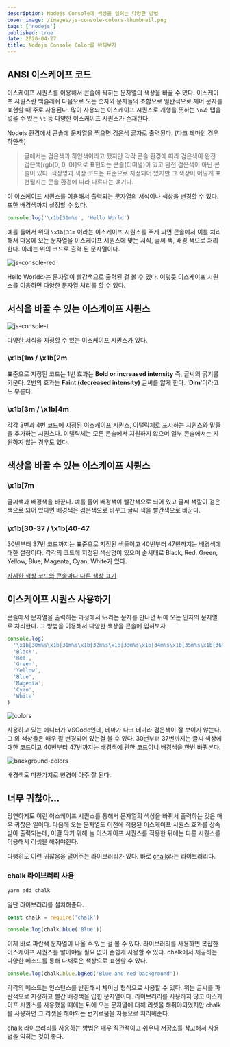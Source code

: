 ```yaml
---
description: Nodejs Console에 색상을 입히는 다양한 방법
cover_image: /images/js-console-colors-thumbnail.png
tags: ['nodejs']
published: true
date: 2020-04-27
title: Nodejs Console Color를 바꿔보자
---
```


## ANSI 이스케이프 코드

이스케이프 시퀀스를 이용해서 콘솔에 찍히는 문자열의 색상을 바꿀 수 있다. 이스케이프 시퀀스란 백슬래쉬 다음으로 오는 숫자와 문자들의 조합으로 일반적으로 제어 문자를 표현할 때 주로 사용된다. 많이 사용되는 이스케이프 시퀀스로 개행을 뜻하는 `\n`과 탭을 넣을 수 있는 `\t` 등 다양한 이스케이프 시퀀스가 존재한다.

Nodejs 환경에서 콘솔에 문자열을 찍으면 검은색 글자로 출력된다. (다크 테마인 경우 하얀색)

> 글에서는 검은색과 하얀색이라고 했지만 각각 콘솔 환경에 따라 검은색이 완전 검은색[rgb(0, 0, 0)]으로 표현되는 콘솔(터미널)이 있고 완전 검은색이 아닌 콘솔이 있다. 색상명과 색상 코드는 표준으로 지정되어 있지만 그 색상이 어떻게 표현될지는 콘솔 환경에 따라 다르다는 얘기다.

이 이스케이프 시퀀스를 이용해서 출력되는 문자열의 서식이나 색상을 변경할 수 있다. 또한 배경색까지 설정할 수 있다.

```js
console.log('\x1b[31m%s', 'Hello World')
```

예를 들어서 위의 `\x1b[31m` 이라는 이스케이프 시퀀스를 주게 되면 콘솔에서 이를 처리해서 다음에 오는 문자열을 이스케이프 시퀀스에 맞는 서식, 글씨 색, 배경 색으로 처리한다. 아래는 위의 코드로 출력 된 문자열이다.

![js-console-red](/images/js-console-colors-example-1.png)

Hello World라는 문자열이 빨강색으로 출력된 걸 볼 수 있다. 이렇듯 이스케이프 시퀀스를 이용하면 다양한 문자열 처리를 할 수 있다.

## 서식을 바꿀 수 있는 이스케이프 시퀀스

![js-console-t](/images/js-console-colors-example-2.png)

다양한 서식을 지정할 수 있는 이스케이프 시퀀스가 있다.

### \x1b[1m / \x1b[2m

표준으로 지정된 코드는 1번 효과는 **Bold or increased intensity** 즉, 글씨의 굵기를 키운다. 2번의 효과는 **Faint (decreased intensity)** 글씨를 얇게 한다. '**Dim**'이라고도 부른다.

### \x1b[3m / \x1b[4m

각각 3번과 4번 코드에 지정된 이스케이프 시퀀스, 이탤릭체로 표시하는 시퀀스와 밑줄을 추가하는 시퀀스다. 이탤릭체는 모든 콘솔에서 지원하지 않으며 일부 콘솔에서는 지원하지 않는 경우도 있다.

## 색상을 바꿀 수 있는 이스케이프 시퀀스

### \x1b[7m

글씨색과 배경색을 바꾼다. 예를 들어 배경색이 빨간색으로 되어 있고 글씨 색깔이 검은색으로 되어 있다면 배경색은 검은색으로 바꾸고 글씨 색을 빨간색으로 바꾼다.

### \x1b[30-37 / \x1b[40-47

30번부터 37번 코드까지는 표준으로 지정된 색들이고 40번부터 47번까지는 배경색에 대한 설정이다. 각각의 코드에 지정된 색상명이 있으며 순서대로 Black, Red, Green, Yellow, Blue, Magenta, Cyan, White가 있다.

[자세한 색상 코드와 콘솔마다 다른 색상 표기](https://en.wikipedia.org/wiki/ANSI_escape_code#Colors)

## 이스케이프 시퀀스 사용하기

콘솔에서 문자열을 출력하는 과정에서 `%s`라는 문자를 만나면 뒤에 오는 인자의 문자열로 처리한다. 그 방법을 이용해서 다양한 색상을 콘솔에 입혀보자

```js
console.log(
  '\x1b[30m%s\x1b[31m%s\x1b[32m%s\x1b[33m%s\x1b[34m%s\x1b[35m%s\x1b[36m%s\x1b[37m%s',
  'Black',
  'Red',
  'Green',
  'Yellow',
  'Blue',
  'Magenta',
  'Cyan',
  'White'
)
```

![colors](/images/js-console-colors-example-3.png)

사용하고 있는 에디터가 VSCode인데, 테마가 다크 테마라 검은색이 잘 보이지 않는다. 그 외 색상들은 매우 잘 변경되어 있는걸 볼 수 있다. 30번부터 37번까지는 글씨 색상에 대한 코드이고 40번부터 47번까지는 배경색에 관한 코드이니 배경색을 한번 바꿔본다.

![background-colors](/images/js-console-colors-example-4.png)

배경색도 마찬가지로 변경이 아주 잘 된다.

## 너무 귀찮아...

당연하게도 이런 이스케이프 시퀀스를 통해서 문자열의 색상을 바꿔서 출력하는 것은 매우 귀찮은 일이다. 다음에 오는 문자열도 이전에 적용된 이스케이프 시퀀스 효과를 상속받아 출력되는데, 이걸 막기 위해 늘 이스케이프 시퀀스를 적용한 뒤에는 다른 시퀀스를 이용해서 리셋을 해줘야한다.

다행히도 이런 귀찮음을 덜어주는 라이브러리가 있다. 바로 [chalk](https://www.npmjs.com/package/chalk)라는 라이브러리다.

### chalk 라이브러리 사용

```bash
yarn add chalk
```

일단 라이브러리를 설치해준다.

```js
const chalk = require('chalk')

console.log(chalk.blue('Blue'))
```

이제 바로 파란색 문자열이 나올 수 있는 걸 볼 수 있다. 라이브러리를 사용하면 복잡한 이스케이프 시퀀스를 알아야될 필요 없이 손쉽게 사용할 수 있다. chalk에서 제공하는 다양한 메소드를 통해 다채로운 색상으로 표현할 수 있다.

```js
console.log(chalk.blue.bgRed('Blue and red background'))
```

각각의 메소드는 인스턴스를 반환해서 체이닝 형식으로 사용할 수 있다. 위는 글씨를 파란색으로 지정하고 빨간 배경색을 입힌 문자열이다. 라이브러리를 사용하지 않고 이스케이프 시퀀스를 사용했을 때에는 뒤에 오는 문자열에 대해 리셋을 해줘야되었지만 chalk를 사용하면 그 리셋을 해야되는 번거로움을 자동으로 처리해준다.

chalk 라이브러리를 사용하는 방법은 매우 직관적이고 쉬우니 [저장소](https://github.com/chalk/chalk)를 참고해서 사용법을 익히는 것이 좋다.
